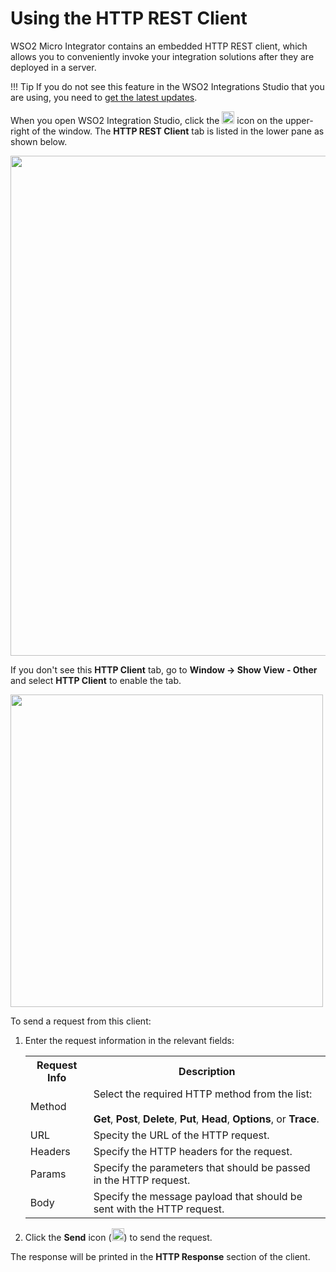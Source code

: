 # Using the HTTP REST Client

WSO2 Micro Integrator contains an embedded HTTP REST client, which allows you to conveniently invoke your integration solutions after they are deployed in a server.

!!! Tip
    If you do not see this feature in the WSO2 Integrations Studio that you are using, you need to [get the latest updates](../../develop/installing-WSO2-Integration-Studio/#get-the-latest-updates).

When you open WSO2 Integration Studio, click the <img src="../../assets/img/testing-integrations/project-view-icon.png" width="20"> icon on the upper-right of the window. The **HTTP REST Client** tab is listed in the lower pane as shown below. 

<img src="../../assets/img/testing-integrations/open-http4e-client-empty.png" width="800">

If you don't see this <b>HTTP Client</b> tab, go to <b>Window -> Show View - Other</b> and select <b>HTTP Client</b> to enable the tab.

<img src="../../assets/img/testing-integrations/show-http4e-client-empty.png" width="500">

To send a request from this client:

1.  Enter the request information in the relevant fields:

    <table>
        <tr>
            <th>
                Request Info
            </th>
            <th>
                Description
            </th>
        </tr>
        <tr>
            <td>
                Method
            </td>
            <td>
               Select the required HTTP method from the list:</br></br> 
               <b>Get</b>, <b>Post</b>, <b>Delete</b>, <b>Put</b>, <b>Head</b>, <b>Options</b>, or <b>Trace</b>.
            </td>
        </tr>
        <tr>
            <td>
                URL
            </td>
            <td>
                Specity the URL of the HTTP request.
            </td>
        </tr>
        <tr>
            <td>
                Headers
            </td>
            <td>
                Specify the HTTP headers for the request.
            </td>
        </tr>
        <tr>
            <td>
                Params
            </td>
            <td>
               Specify the parameters that should be passed in the HTTP request. 
            </td>
        </tr>
        <tr>
            <td>
                Body
            </td>
            <td>
                Specify the message payload that should be sent with the HTTP request.
            </td>
        </tr>
     </table>

2.  Click the <b>Send</b> icon (<img src="../../assets/img/tutorials/common/play-head-icon.png" width="20">) to send the request.

The response will be printed in the **HTTP Response** section of the client.
